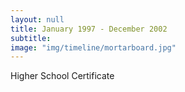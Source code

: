 ```yaml
---
layout: null
title: January 1997 - December 2002
subtitle:
image: "img/timeline/mortarboard.jpg"
---
```

Higher School Certificate